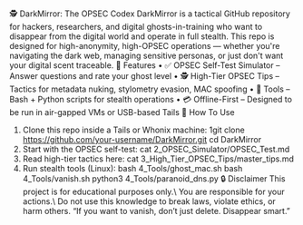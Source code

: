 🕵 DarkMirror: The OPSEC Codex
DarkMirror is a tactical GitHub repository for hackers, researchers, and digital ghosts-in-training who want
to disappear from the digital world and operate in full stealth.
This repo is designed for high-anonymity, high-OPSEC operations — whether you're navigating the dark
web, managing sensitive personas, or just don't want your digital scent traceable.
🔑 Features
• ✅ OPSEC Self-Test Simulator – Answer questions and rate your ghost level
• 🕵️ High-Tier OPSEC Tips – Tactics for metadata nuking, stylometry evasion, MAC spoofing
• 🔧 Tools – Bash + Python scripts for stealth operations
• 💳 Offline-First – Designed to be run in air-gapped VMs or USB-based Tails
🚀 How To Use
1. Clone this repo inside a Tails or Whonix machine:
1git clone https://github.com/your-username/DarkMirror.git
cd DarkMirror
1. Start with the OPSEC self-test:
cat 2_OPSEC_Simulator/OPSEC_Test.md
1. Read high-tier tactics here:
cat 3_High_Tier_OPSEC_Tips/master_tips.md
1. Run stealth tools (Linux):
bash 4_Tools/ghost_mac.sh
bash 4_Tools/vanish.sh
python3 4_Tools/paranoid_dns.py
🔒 Disclaimer
This project is for educational purposes only.\ You are responsible for your actions.\ Do not use this
knowledge to break laws, violate ethics, or harm others.
“If you want to vanish, don’t just delete. Disappear smart.”
